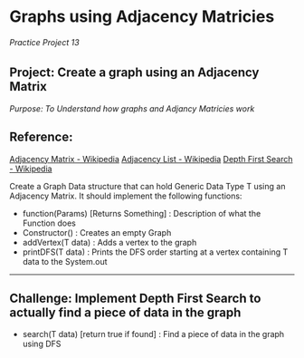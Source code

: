 # Graphs using Adjacency Matricies
###### Practice Project 13

## Project: Create a graph using an Adjacency Matrix
*Purpose: To Understand how graphs and Adjancy Matricies work*

## Reference:
[Adjacency Matrix - Wikipedia](https://en.wikipedia.org/wiki/Adjacency_matrix)
[Adjacency List - Wikipedia](https://en.wikipedia.org/wiki/Adjacency_list)
[Depth First Search - Wikipedia](https://en.wikipedia.org/wiki/Depth-first_search)

Create a Graph Data structure that can hold Generic Data Type T using an Adjacency Matrix. It should implement the following functions:
* function(Params) [Returns Something] : Description of what the Function does
* Constructor() : Creates an empty Graph
* addVertex(T data) : Adds a vertex to the graph
* printDFS(T data) : Prints the DFS order starting at a vertex containing T data to the System.out

***

## Challenge: Implement Depth First Search to actually find a piece of data in the graph
* search(T data) [return true if found] : Find a piece of data in the graph using DFS
